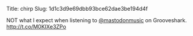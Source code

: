 Title: chirp
Slug: 1d1c3d9e69dbb93bce62dae3be194d4f

NOT what I expect when listening to <a href="http://twitter.com/mastodonmusic">@mastodonmusic</a> on Grooveshark. <a href="http://t.co/M0KIXe3ZPo">http://t.co/M0KIXe3ZPo</a>
